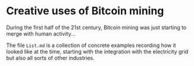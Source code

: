 # Creative uses of Bitcoin mining

During the first half of the 21st century, Bitcoin mining was just starting to merge with human activity...

The file `List.md` is a collection of concrete examples recording how it looked like at the time, starting with the integration with the electricity grid but also all sorts of other industries.    


